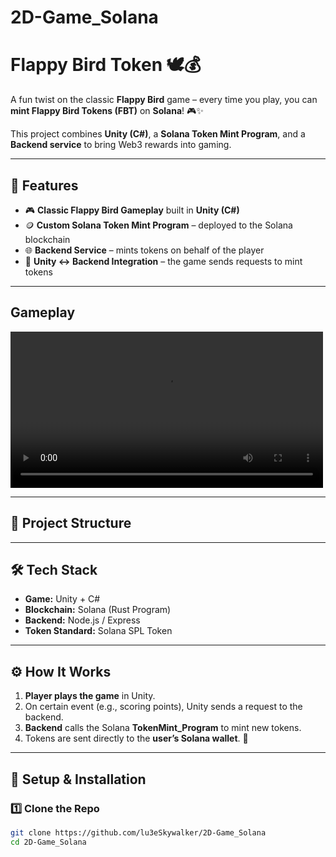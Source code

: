 # 2D-Game_Solana

# Flappy Bird Token 🕊️💰  

A fun twist on the classic **Flappy Bird** game – every time you play, you can **mint Flappy Bird Tokens (FBT)** on **Solana**! 🎮✨  

This project combines **Unity (C#)**, a **Solana Token Mint Program**, and a **Backend service** to bring Web3 rewards into gaming.  

---

## 🚀 Features  
- 🎮 **Classic Flappy Bird Gameplay** built in **Unity (C#)**  
- 🪙 **Custom Solana Token Mint Program** – deployed to the Solana blockchain  
- 🌐 **Backend Service** – mints tokens on behalf of the player  
- 🔗 **Unity ↔ Backend Integration** – the game sends requests to mint tokens  

---

## Gameplay

<video src="https://github.com/user-attachments/assets/8c9b215f-3946-4266-96a4-0965202ce410" width="500" controls></video>

---

## 📂 Project Structure  

---

## 🛠️ Tech Stack  
- **Game:** Unity + C#  
- **Blockchain:** Solana (Rust Program)  
- **Backend:** Node.js / Express  
- **Token Standard:** Solana SPL Token  

---

## ⚙️ How It Works  
1. **Player plays the game** in Unity.  
2. On certain event (e.g., scoring points), Unity sends a request to the backend.  
3. **Backend** calls the Solana **TokenMint_Program** to mint new tokens.  
4. Tokens are sent directly to the **user’s Solana wallet**. 🎉  

---

## 🔧 Setup & Installation  

### 1️⃣ Clone the Repo  
```bash
git clone https://github.com/lu3eSkywalker/2D-Game_Solana
cd 2D-Game_Solana
